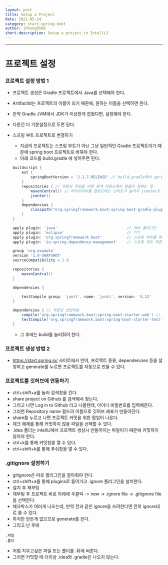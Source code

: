 ```yaml
---
layout: post
title: Setup a Project
date: 2021-05-24
category: start-spring-boot
author: jhhong0509
short-description: Setup a project in IntelliJ
---
```

------

# 프로젝트 설정

### 프로젝트 설정 방법 1

- 프로젝트 생성은 Gradle 프로젝트에서 Java를 선택해야 한다.

- ArtifactId는 프로젝트의 이름이 되기 때문에, 원하는 이름을 선택하면 된다.

- 만약 Gradle JVM에서 JDK가 이상한게 잡혔다면, 설정해야 한다.

- 다른건 다 기본설정으로 두면 된다.

- 스프링 부트 프로젝트로 변경하기

  - 지금의 프로젝트는 스프링 부트가 아닌 그냥 일반적인 Gradle 프로젝트이기 때문에 spring boot 프로젝트로 바꿔야 한다.
  - 아래 코드를 build.gradle 에 넣어주면 된다.

  ```gradle
  buildscript {
      ext {
          springBootVersion = '2.1.7.RELEASE' // build.gradle에서 springBootVersion을 전역변수로 설정하고, 그 값을 저장한다는 의미
      }
      repositories { // 의존성 주입을 어떤 원격 저장소에서 받을지 정하는 것
          mavenCentral() // 라이브러리를 업로드하는 난이도가 높아서 jcenter도 많이 쓰인다.
          jcenter()
      }
      dependencies {
          classpath("org.springframework.boot:spring-boot-gradle-plugin:${springBootVersion}")
      }
  }
  
  apply plugin: 'java'                               // 자바 플러그인
  apply plugin: 'eclipse'                            // ???
  apply plugin: 'org.springframework.boot'           // 스프링 부트를 위한 필수적인 플러그인
  apply plugin: 'io.spring.dependency-management'    // 스프링 부트 의존성 관리 플러그인
  
  group 'org.example'
  version '1.0-SNAPSHOT'
  sourceCompatibility = 1.8
  
  repositories {
      mavenCentral()
  }
  
  dependencies {
  
      testCompile group: 'junit', name: 'junit', version: '4.12'
  }
  
  dependencies { // 의존성 선언부분
      compile('org.springframework.boot:spring-boot-starter-web') // 버전을 명시할 수 있지만 하면 안된다. 위에서 선언한 전역변수를 버전으로 가지게 하기 위해서
      testCompile('org.springframework.boot:spring-boot-starter-test')
  }
  ```

  - 그 후에는 build를 눌러줘야 한다.

### 프로젝트 생성 방법 2

- https://start.spring.io/ 사이트에서 언어, 프로젝트 종류, dependencies 등을 설정하고 generate를 누르면 프로젝트를 자동으로 만들 수 있다.

### 프로젝트를 깃허브에 연동하기

- ctrl+shift+a를 눌러 검색창을 킨다.
- share project on Github 를 검색해서 찾는다.
- 그러고 나면 Log in to Github 라고 나올텐데, 아이디 비밀번호를 입력해준다.
- 그러면 Repository name 필드의 이름으로 깃허브 레포가 만들어진다.
- share를 누르고 나면 프로젝트 커밋을 위한 팝업이 나온다.
- 체크 해제를 통해 커밋하지 않을 파일을 선택할 수 있다.
- .idea 폴더는 intelliJ에서 프로젝트 생성시 만들어지는 파일이기 때문에 커밋하지 않아야 한다.
- ctrl+k를 통해 커밋창을 열 수 있다.
- ctrl+shift+k를 통해 푸쉬창을 열 수 있다.

### .gitignore 설정하기

- gitignore은 따로 플러그인을 깔아줘야 한다.
- ctrl+shift+a를 통해 plugins로 들어가고 .ignore 플러그인을 설치한다.
- 설치 후 재부팅
- 재부팅 후 프로젝트 바로 아래에 우클릭 -> new -> .ignore file -> .gitignore file을 선택한다.
- 체크박스가 여러개 나오는데, 만약 전과 같은 ignore을 쓰려한다면 전의 ignore대로 쓸 수 있다.
- 하지만 만든게 없으므로 generate를 쓴다.
- 그리고 난 후에

```
.파일
.폴더
```

- 처럼 지우고싶은 파일 또는 폴더를 .뒤에 써준다.
- 그러면 커밋할 때 더이상 .idea와 .gradle은 나오지 않는다.